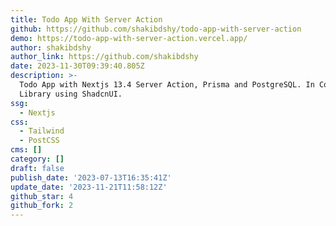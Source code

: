 ```yaml
---
title: Todo App With Server Action
github: https://github.com/shakibdshy/todo-app-with-server-action
demo: https://todo-app-with-server-action.vercel.app/
author: shakibdshy
author_link: https://github.com/shakibdshy
date: 2023-11-30T09:39:40.805Z
description: >-
  Todo App with Nextjs 13.4 Server Action, Prisma and PostgreSQL. In Components
  Library using ShadcnUI.
ssg:
  - Nextjs
css:
  - Tailwind
  - PostCSS
cms: []
category: []
draft: false
publish_date: '2023-07-13T16:35:41Z'
update_date: '2023-11-21T11:58:12Z'
github_star: 4
github_fork: 2
---
```

